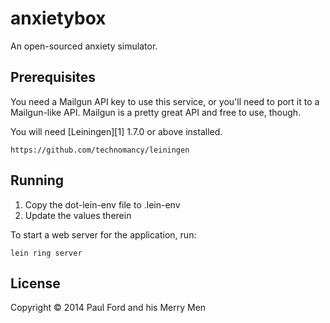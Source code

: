 # anxietybox

An open-sourced anxiety simulator.

## Prerequisites

You need a Mailgun API key to use this service, or you'll need to
port it to a Mailgun-like API. Mailgun is a pretty great API and
free to use, though.

You will need [Leiningen][1] 1.7.0 or above installed.

	https://github.com/technomancy/leiningen

## Running

1. Copy the dot-lein-env file to .lein-env
2. Update the values therein

To start a web server for the application, run:

    lein ring server

## License

Copyright © 2014 Paul Ford and his Merry Men
